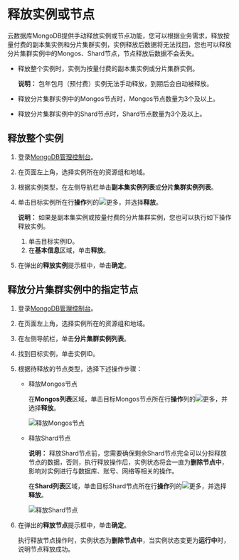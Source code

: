 # 释放实例或节点

云数据库MongoDB提供手动释放实例或节点功能，您可以根据业务需求，释放按量付费的副本集实例和分片集群实例，实例释放后数据将无法找回，您也可以释放分片集群实例中的Mongos、Shard节点，节点释放后数据不会丢失。

-   释放整个实例时，实例为按量付费的副本集实例或分片集群实例。

    **说明：** 包年包月（预付费）实例无法手动释放，到期后会自动被释放。

-   释放分片集群实例中的Mongos节点时，Mongos节点数量为3个及以上。
-   释放分片集群实例中的Shard节点时，Shard节点数量为3个及以上。

## 释放整个实例

1.  登录[MongoDB管理控制台](https://mongodb.console.aliyun.com/)。

2.  在页面左上角，选择实例所在的资源组和地域。

3.  根据实例类型，在左侧导航栏单击**副本集实例列表**或**分片集群实例列表**。

4.  单击目标实例所在行**操作**列的![更多](https://static-aliyun-doc.oss-accelerate.aliyuncs.com/assets/img/zh-CN/7156819951/p13851.png)，并选择**释放**。

    **说明：** 如果是副本集实例或按量付费的分片集群实例，您也可以执行如下操作释放实例。

    1.  单击目标实例ID。
    2.  在**基本信息**区域，单击**释放**。
5.  在弹出的**释放实例**提示框中，单击**确定**。


## 释放分片集群实例中的指定节点

1.  登录[MongoDB管理控制台](https://mongodb.console.aliyun.com/)。

2.  在页面左上角，选择实例所在的资源组和地域。

3.  在左侧导航栏，单击**分片集群实例列表**。

4.  找到目标实例，单击实例ID。

5.  根据待释放的节点类型，选择下述操作步骤：

    -   释放Mongos节点

        在**Mongos列表**区域，单击目标Mongos节点所在行**操作**列的![更多](https://static-aliyun-doc.oss-accelerate.aliyuncs.com/assets/img/zh-CN/7156819951/p13851.png)，并选择**释放**。

        ![释放Mongos节点](https://static-aliyun-doc.oss-accelerate.aliyuncs.com/assets/img/zh-CN/6724640261/p271817.png)

    -   释放Shard节点

        **说明：** 释放Shard节点前，您需要确保剩余Shard节点完全可以分担释放节点的数据，否则，执行释放操作后，实例状态将会一直为**删除节点中**，影响对实例进行与数据库、账号、网络等相关的操作。

        在**Shard列表**区域，单击目标Shard节点所在行**操作**列的![更多](https://static-aliyun-doc.oss-accelerate.aliyuncs.com/assets/img/zh-CN/7156819951/p13851.png)，并选择**释放**。

        ![释放Shard节点](https://static-aliyun-doc.oss-accelerate.aliyuncs.com/assets/img/zh-CN/5334640261/p271818.png)

6.  在弹出的**释放节点**提示框中，单击**确定**。

    执行释放节点操作时，实例状态为**删除节点中**，当实例状态变更为**运行中**时，说明节点释放成功。


